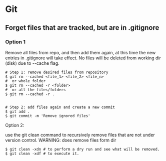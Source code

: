 # Git

## Forget files that are tracked, but are in .gitignore

### Option 1 

Remove all files from repo, and then add them again, at this time the new entries in .gitignore will take effect.
No files will be deleted from working dir (disk) due to --cache flag.

```shell
# Step 1: remove desired files from repository
$ git rm --cached <file_1> <file_2> <file_n>
#  or whole folder
$ git rm --cached -r <folder>
#  or all the files/folders
$ git rm --cached -r .


# Step 2: add files again and create a new commit
$ git add .
$ git commit -m 'Remove ignored files'
```

Option 2:

use the git clean command to recursively remove files that are not under version control.
WARNING: does remove files form dir

```shell
$ git clean -xdn # to perform a dry run and see what will be removed.
$ git clean -xdf # to execute it.
```